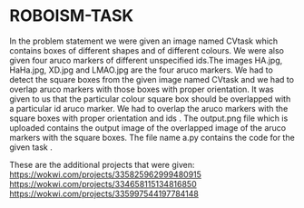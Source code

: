 # ROBOISM-TASK

In the problem statement we were given an image named CVtask which contains boxes of different shapes and of different colours. We were also given four aruco markers of different unspecified ids.The images HA.jpg, HaHa.jpg, XD.jpg and LMAO.jpg are the four aruco markers. We had to detect the square boxes from the given image named CVtask and we had to overlap aruco markers with those boxes with proper orientation. It was given to us that the particular colour square box should be overlapped with a particular id aruco marker. We had to overlap the aruco markers with the square boxes with proper orientation and ids . The output.png file which is uploaded contains the output image of the overlapped image of the aruco markers with the square boxes. The file name a.py contains the code for the given task .

These are the additional projects that were given:
https://wokwi.com/projects/335825962999480915
https://wokwi.com/projects/334658115134816850
https://wokwi.com/projects/335997544197784148
